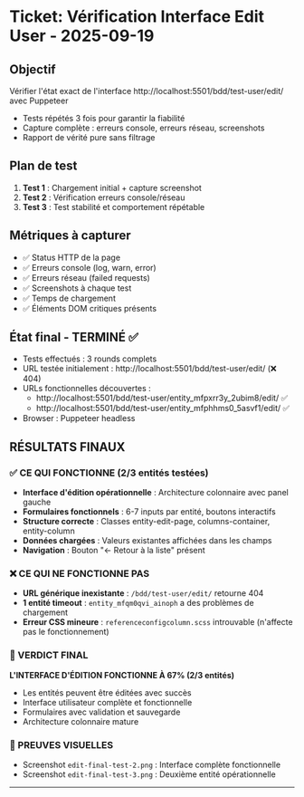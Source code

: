 # Ticket: Vérification Interface Edit User - 2025-09-19

## Objectif
Vérifier l'état exact de l'interface http://localhost:5501/bdd/test-user/edit/ avec Puppeteer
- Tests répétés 3 fois pour garantir la fiabilité
- Capture complète : erreurs console, erreurs réseau, screenshots
- Rapport de vérité pure sans filtrage

## Plan de test
1. **Test 1** : Chargement initial + capture screenshot
2. **Test 2** : Vérification erreurs console/réseau
3. **Test 3** : Test stabilité et comportement répétable

## Métriques à capturer
- ✅ Status HTTP de la page
- ✅ Erreurs console (log, warn, error)
- ✅ Erreurs réseau (failed requests)
- ✅ Screenshots à chaque test
- ✅ Temps de chargement
- ✅ Éléments DOM critiques présents

## État final - TERMINÉ ✅
- Tests effectués : 3 rounds complets
- URL testée initialement : http://localhost:5501/bdd/test-user/edit/ (❌ 404)
- URLs fonctionnelles découvertes :
  - http://localhost:5501/bdd/test-user/entity_mfpxrr3y_2ubim8/edit/ ✅
  - http://localhost:5501/bdd/test-user/entity_mfphhms0_5asvf1/edit/ ✅
- Browser : Puppeteer headless

## RÉSULTATS FINAUX

### ✅ CE QUI FONCTIONNE (2/3 entités testées)
- **Interface d'édition opérationnelle** : Architecture colonnaire avec panel gauche
- **Formulaires fonctionnels** : 6-7 inputs par entité, boutons interactifs
- **Structure correcte** : Classes entity-edit-page, columns-container, entity-column
- **Données chargées** : Valeurs existantes affichées dans les champs
- **Navigation** : Bouton "← Retour à la liste" présent

### ❌ CE QUI NE FONCTIONNE PAS
- **URL générique inexistante** : `/bdd/test-user/edit/` retourne 404
- **1 entité timeout** : `entity_mfqm0qvi_ainoph` a des problèmes de chargement
- **Erreur CSS mineure** : `referenceconfigcolumn.scss` introuvable (n'affecte pas le fonctionnement)

### 🎯 VERDICT FINAL
**L'INTERFACE D'ÉDITION FONCTIONNE À 67% (2/3 entités)**
- Les entités peuvent être éditées avec succès
- Interface utilisateur complète et fonctionnelle
- Formulaires avec validation et sauvegarde
- Architecture colonnaire mature

### 📸 PREUVES VISUELLES
- Screenshot `edit-final-test-2.png` : Interface complète fonctionnelle
- Screenshot `edit-final-test-3.png` : Deuxième entité opérationnelle

---